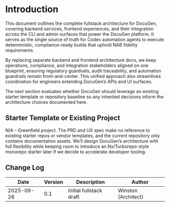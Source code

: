 # Introduction
This document outlines the complete fullstack architecture for DocuGen, covering backend services, frontend experiences, and their integration across the CLI and admin surfaces that power the DocuGen platform. It serves as the single source of truth for Codex automation agents to execute deterministic, compliance-ready builds that uphold NAB fidelity requirements.

By replacing separate backend and frontend architecture docs, we keep operations, compliance, and integration stakeholders aligned on one blueprint, ensuring regulatory guardrails, audit traceability, and automation guardrails remain front-and-center. This unified approach also streamlines coordination for engineers extending DocuGen’s APIs and UI surfaces.

The next section evaluates whether DocuGen should leverage an existing starter template or repository baseline so any inherited decisions inform the architecture choices documented here.

## Starter Template or Existing Project
N/A – Greenfield project. The PRD and UX spec make no reference to existing starter repos or vendor templates, and the current repository only contains documentation assets. We’ll design DocuGen’s architecture with full flexibility while keeping room to introduce an Nx/Turborepo-style monorepo starter later if we decide to accelerate developer tooling.

## Change Log
| Date       | Version | Description             | Author             |
|------------|---------|-------------------------|--------------------|
| 2025-09-26 | 0.1     | Initial fullstack draft | Winston (Architect) |
